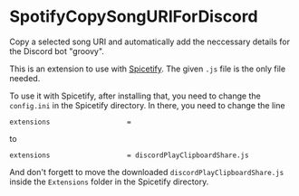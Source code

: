 # SpotifyCopySongURIForDiscord
Copy a selected song URI and automatically add the neccessary details for the Discord bot "groovy".


This is an extension to use with [Spicetify](https://github.com/khanhas/spicetify-cli). The given `.js` file is the only file needed.

To use it with Spicetify, after installing that, you need to change the `config.ini` in the Spicetify directory. In there, you need to change the line 
```
extensions                   =
```
to
```
extensions                   = discordPlayClipboardShare.js
```
And don't forgett to move the downloaded `discordPlayClipboardShare.js` inside the `Extensions` folder in the Spicetify directory.
